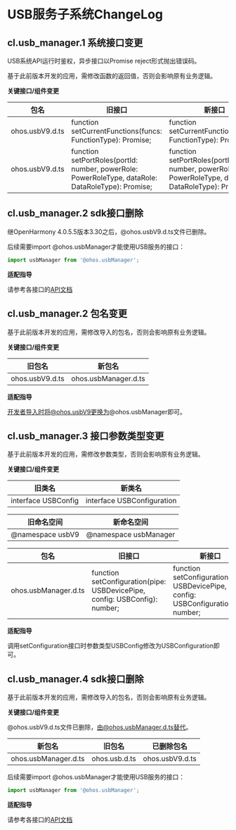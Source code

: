 # USB服务子系统ChangeLog

## cl.usb_manager.1  系统接口变更

USB系统API运行时鉴权，异步接口以Promise reject形式抛出错误码。

基于此前版本开发的应用，需修改函数的返回值，否则会影响原有业务逻辑。

**关键接口/组件变更**

| 包名            | 旧接口                                                       | 新接口                                                       |
| --------------- | ------------------------------------------------------------ | ------------------------------------------------------------ |
| ohos.usbV9.d.ts | function setCurrentFunctions(funcs: FunctionType): Promise<boolean>; | function setCurrentFunctions(funcs: FunctionType): Promise<void>; |
| ohos.usbV9.d.ts | function setPortRoles(portId: number, powerRole: PowerRoleType, dataRole: DataRoleType): Promise<boolean>; | function setPortRoles(portId: number, powerRole: PowerRoleType, dataRole: DataRoleType): Promise<void>; |

## cl.usb_manager.2  sdk接口删除

继OpenHarmony 4.0.5.5版本3.30之后，@ohos.usbV9.d.ts文件已删除。

后续需要import @ohos.usbManager才能使用USB服务的接口：

  ```ts
  import usbManager from '@ohos.usbManager';
  ```

**适配指导**

请参考各接口的[API文档](../../../application-dev/reference/apis/js-apis-usbManager.md)


## cl.usb_manager.2  包名变更

基于此前版本开发的应用，需修改导入的包名，否则会影响原有业务逻辑。

**关键接口/组件变更**

|       旧包名        |    新包名           |
|------------------  | ------------------- | 
| ohos.usbV9.d.ts | ohos.usbManager.d.ts | 

**适配指导**

开发者导入时将@ohos.usbV9更换为@ohos.usbManager即可。

## cl.usb_manager.3  接口参数类型变更

基于此前版本开发的应用，需修改参数类型，否则会影响原有业务逻辑。

**关键接口/组件变更**

|   旧类名   |   新类名   | 
|---------------| ------------- |
| interface USBConfig | interface USBConfiguration | 

|   旧命名空间   |   新命名空间   | 
|---------------| ------------- |
| @namespace usbV9 | @namespace usbManager | 

| 包名            | 旧接口                                                       | 新接口                                                       |
| --------------- | ------------------------------------------------------------ | ------------------------------------------------------------ |
| ohos.usbManager.d.ts | function setConfiguration(pipe: USBDevicePipe, config: USBConfig): number; | function setConfiguration(pipe: USBDevicePipe, config: USBConfiguration): number; | 

**适配指导**

调用setConfiguration接口时参数类型USBConfig修改为USBConfiguration即可。


## cl.usb_manager.4  sdk接口删除

基于此前版本开发的应用，需修改导入的包名，否则会影响原有业务逻辑。

**关键接口/组件变更**

@ohos.usbV9.d.ts文件已删除，由@ohos.usbManager.d.ts替代。

|         新包名        |     旧包名    |    已删除包名    |
| -------------------- | ------------- | --------------- |
| ohos.usbManager.d.ts | ohos.usb.d.ts | ohos.usbV9.d.ts |

后续需要import @ohos.usbManager才能使用USB服务的接口：

  ```ts
  import usbManager from '@ohos.usbManager';
  ```

**适配指导**

请参考各接口的[API文档](../../../application-dev/reference/apis/js-apis-usbManager.md)

